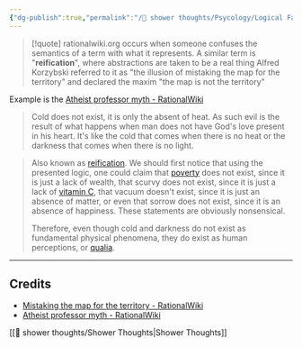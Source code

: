 ```yaml
---
{"dg-publish":true,"permalink":"/🚿 shower thoughts/Psycology/Logical Fallacies/Reification Fallacy/","tags":["fallacy"],"created":"2024-02-29T22:19:56.267-06:00","updated":"2024-03-01T00:18:23.000-06:00"}
---
```



> [!quote] rationalwiki.org
> occurs when someone confuses the semantics of a term with what it represents. A similar term is "**reification**", where abstractions are taken to be a real thing Alfred Korzybski referred to it as "the illusion of mistaking the map for the territory" and declared the maxim "the map is not the territory"

Example is the [Atheist professor myth - RationalWiki](https://rationalwiki.org/wiki/Atheist_professor_myth)

> Cold does not exist, it is only the absent of heat. As such evil is the result of what happens when man does not have God's love present in his heart. It's like the cold that comes when there is no heat or the darkness that comes when there is no light.

> Also known as [reification](https://rationalwiki.org/wiki/Reification "Reification"). We should first notice that using the presented logic, one could claim that [poverty](https://rationalwiki.org/wiki/Poverty "Poverty") does not exist, since it is just a lack of wealth, that scurvy does not exist, since it is just a lack of [vitamin C](https://rationalwiki.org/wiki/Vitamin_C "Vitamin C"), that vacuum doesn't exist, since it is just an absence of matter, or even that sorrow does not exist, since it is an absence of happiness. These statements are obviously nonsensical. 
> 
> Therefore, even though cold and darkness do not exist as fundamental physical phenomena, they do exist as human perceptions, or [qualia](https://rationalwiki.org/wiki/Qualia "Qualia").


---
## Credits
- [Mistaking the map for the territory - RationalWiki](https://rationalwiki.org/wiki/Mistaking_the_map_for_the_territory)
- [Atheist professor myth - RationalWiki](https://rationalwiki.org/wiki/Atheist_professor_myth)

[[🚿 shower thoughts/Shower Thoughts\|Shower Thoughts]]